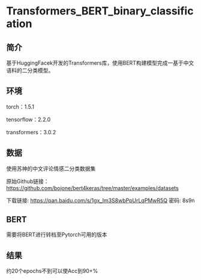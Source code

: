 # Transformers_BERT_binary_classification

## 简介

基于HuggingFacek开发的Transformers库，使用BERT构建模型完成一基于中文语料的二分类模型。



## 环境

torch：1.5.1

tensorflow：2.2.0

transformers：3.0.2



## 数据

使用苏神的中文评论情感二分类数据集

原始Github链接：https://github.com/bojone/bert4keras/tree/master/examples/datasets

下载链接: https://pan.baidu.com/s/1gx_Im3S8wbPpUrLqPMwR5Q  密码: 8s9n



## BERT

需要将BERT进行转档至Pytorch可用的版本



## 结果

约20个epochs不到可以使Acc到90+%


